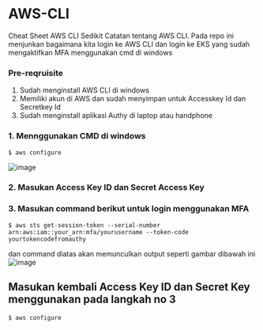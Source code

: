 # AWS-CLI
Cheat Sheet AWS CLI
Sedikit Catatan tentang AWS CLI. Pada repo ini menjunkan bagaimana kita login ke AWS CLI dan login ke EKS yang sudah mengaktifkan MFA menggunakan cmd di windows

### Pre-reqruisite
1. Sudah menginstall AWS CLI di windows
2. Memiliki akun di AWS dan sudah menyimpan untuk Accesskey Id dan Secretkey Id
3. Sudah menginstall aplikasi Authy di laptop atau handphone

### 1. Mennggunakan CMD di windows

```
$ aws configure
```

![image](https://user-images.githubusercontent.com/80587939/131803089-fd3325ca-62cc-4ea0-b9a0-2e546b55bd1e.png)
### 2. Masukan Access Key ID dan Secret Access Key

### 3. Masukan command berikut untuk login menggunakan MFA

```
$ aws sts get-session-token --serial-number arn:aws:iam::your_arn:mfa/yourusername --token-code yourtokencodefromauthy
```

dan command diatas akan memunculkan output seperti gambar dibawah ini
![image](https://user-images.githubusercontent.com/80587939/131801525-f2ef06c9-0867-4b5e-96cd-fb0816ec98ab.png)

## Masukan kembali Access Key ID dan Secret Key menggunakan pada langkah no 3

```
$ aws configure
```
